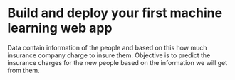 # Build and deploy your first machine learning web app
Data contain information of the people and based on this how much insurance company charge to insure them.
Objective is to predict the insurance charges for the new people based on the information we will get from them.
